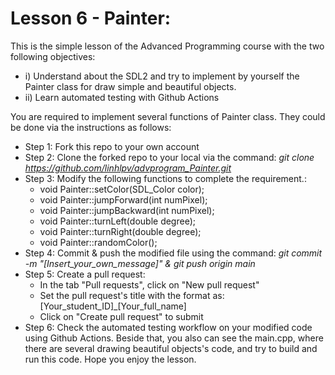 # Lesson 6 - Painter:
This is the simple lesson of the Advanced Programming course with the two following objectives: 
* i) Understand about the SDL2 and try to implement by yourself the Painter class for draw simple and beautiful objects.
* ii) Learn automated testing with Github Actions

You are required to implement several functions of Painter class. They could be done via the instructions as follows:
* Step 1: Fork this repo to your own account
* Step 2: Clone the forked repo to your local via the command: *git clone https://github.com/linhlpv/advprogram_Painter.git*
* Step 3: Modify the following functions to complete the requirement.:
	* void Painter::setColor(SDL_Color color);
	* void Painter::jumpForward(int numPixel);
	* void Painter::jumpBackward(int numPixel);
	* void Painter::turnLeft(double degree);
	* void Painter::turnRight(double degree);
	* void Painter::randomColor();
* Step 4: Commit & push the modified file using the command: *git commit -m "[Insert_your_own_message]" & git push origin main*
* Step 5: Create a pull request:
  - In the tab "Pull requests", click on "New pull request"
  - Set the pull request's title with the format as: [Your_student_ID]_[Your_full_name]
  - Click on "Create pull request" to submit
* Step 6: Check the automated testing workflow on your modified code using Github Actions. 
Beside that, you also can see the main.cpp, where there are several drawing beautiful objects's code, and try to build and run this code.
Hope you enjoy the lesson. 
